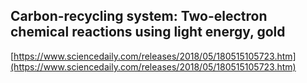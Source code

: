 ## Carbon-recycling system: Two-electron chemical reactions using light energy, gold
  
  [https://www.sciencedaily.com/releases/2018/05/180515105723.htm](https://www.sciencedaily.com/releases/2018/05/180515105723.htm)